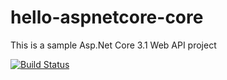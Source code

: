 # hello-aspnetcore-core

This is a sample Asp.Net Core 3.1 Web API project

[![Build Status](https://dev.azure.com/bajinder79/Test%20CICD%20project/_apis/build/status/bajinder1010.hello-aspnetcore?branchName=master)](https://dev.azure.com/bajinder79/Test%20CICD%20project/_build/latest?definitionId=1&branchName=master)
